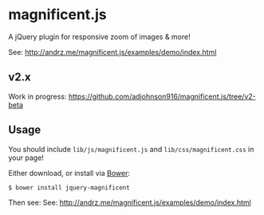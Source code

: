 magnificent.js
==============

A jQuery plugin for responsive zoom of images & more!

See: http://andrz.me/magnificent.js/examples/demo/index.html


## v2.x

Work in progress: https://github.com/adjohnson916/magnificent.js/tree/v2-beta


## Usage

You should include `lib/js/magnificent.js` and `lib/css/magnificent.css` in your page!

Either download, or install via [Bower][bower]:

`$ bower install jquery-magnificent`

Then see: See: http://andrz.me/magnificent.js/examples/demo/index.html


[bower]: http://bower.io/ 
